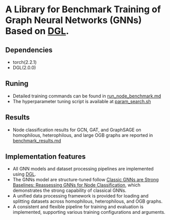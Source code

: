# A Library for Benchmark Training of Graph Neural Networks (GNNs) Based on [DGL](https://github.com/dmlc/dgl).

## Dependencies
- torch(2.2.1)
- DGL(2.0.0)

## Runing   
- Detailed training commands can be found in [run_node_benchmark.md](run_node_benchmark.md)
- The hyperparameter tuning script is available at [param_search.sh](param_search.sh)

## Results
- Node classification results for GCN, GAT, and GraphSAGE on homophilous, heterophilous, and large OGB graphs are reported in [benchmark_results.md](benchmark_results.md)

## Implementation features
- All GNN models and dataset processing pipelines are implemented using [DGL](https://github.com/dmlc/dgl).
- The GNNs model are structure-tuned follow [Classic GNNs are Strong Baselines: Reassessing GNNs for Node Classification](https://github.com/LUOyk1999/tunedGNN/tree/main), which demonstrates the strong capability of classical GNNs.
- A unified data processing framework is provided for loading and splitting datasets across homophilous, heterophilous, and OGB graphs.
- A consistent and flexible pipeline for training and evaluation is implemented, supporting various training configurations and arguments.